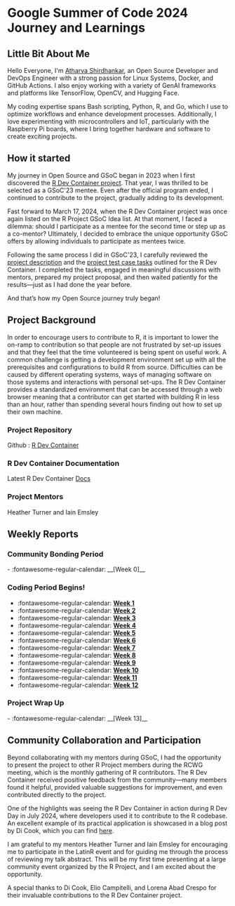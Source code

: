 # Google Summer of Code 2024 Journey and Learnings

## Little Bit About Me
Hello Everyone, I'm [Atharva Shirdhankar](https://www.linkedin.com/in/atharvashirdhankar/), an Open Source Developer and DevOps Engineer with a strong passion for Linux Systems, Docker, and GitHub Actions. I also enjoy working with a variety of GenAI frameworks and platforms like TensorFlow, OpenCV, and Hugging Face.

My coding expertise spans Bash scripting, Python, R, and Go, which I use to optimize workflows and enhance development processes. Additionally, I love experimenting with microcontrollers and IoT, particularly with the Raspberry Pi boards, where I bring together hardware and software to create exciting projects.

## How it started

My journey in Open Source and GSoC began in 2023 when I first discovered the [R Dev Container project](https://github.com/StarTrooper08/GSoC_Learnings). That year, I was thrilled to be selected as a GSoC'23 mentee. Even after the official program ended, I continued to contribute to the project, gradually adding to its development.

Fast forward to March 17, 2024, when the R Dev Container project was once again listed on the R Project GSoC Idea list. At that moment, I faced a dilemma: should I participate as a mentee for the second time or step up as a co-mentor? Ultimately, I decided to embrace the unique opportunity GSoC offers by allowing individuals to participate as mentees twice.

Following the same process I did in GSoC'23, I carefully reviewed the [project description](https://github.com/rstats-gsoc/gsoc2024/wiki/Enhancing-the-R-Dev-Container) and the [project test case tasks](https://github.com/StarTrooper08/r-dev-env-test) outlined for the R Dev Container. I completed the tasks, engaged in meaningful discussions with mentors, prepared my project proposal, and then waited patiently for the results—just as I had done the year before.

And that’s how my Open Source journey truly began!

## Project Background

In order to encourage users to contribute to R, it is important to lower the on-ramp to contribution so that people are not frustrated by set-up issues and that they feel that the time volunteered is being spent on useful work. A common challenge is getting a development environment set up with all the prerequisites and configurations to build R from source. Difficulties can be caused by different operating systems, ways of managing software on those systems and interactions with personal set-ups. The R Dev Container provides a standardized environment that can be accessed through a web browser meaning that a contributor can get started with building R in less than an hour, rather than spending several hours finding out how to set up their own machine.

### Project Repository
Github : [R Dev Container](https://github.com/r-devel/r-dev-env/)

### R Dev Container Documentation
Latest R Dev Container [Docs](https://contributor.r-project.org/r-dev-env/)

### Project Mentors 
Heather Turner and  Iain Emsley

## Weekly Reports

### Community Bonding Period
<div class="grid cards" markdown>
- :fontawesome-regular-calendar: __[Week 0]__
</div>

### Coding Period Begins!
<div class="grid cards" markdown>

- :fontawesome-regular-calendar: __[Week 1]__
- :fontawesome-regular-calendar: __[Week 2]__
- :fontawesome-regular-calendar: __[Week 3]__
- :fontawesome-regular-calendar: __[Week 4]__
- :fontawesome-regular-calendar: __[Week 5]__ 
- :fontawesome-regular-calendar: __[Week 6]__
- :fontawesome-regular-calendar: __[Week 7]__ 
- :fontawesome-regular-calendar: __[Week 8]__ 
- :fontawesome-regular-calendar: __[Week 9]__ 
- :fontawesome-regular-calendar: __[Week 10]__
- :fontawesome-regular-calendar: __[Week 11]__ 
- :fontawesome-regular-calendar: __[Week 12]__

</div>

### Project Wrap Up
<div class="grid cards" markdown>
- :fontawesome-regular-calendar: __[Week 13]__
</div>


[Week 0]: reports/week_0.md
[Week 1]: reports/week_1.md
[Week 2]: reports/week_2.md
[Week 3]: reports/week_3.md
[Week 4]: reports/week_4.md
[Week 5]: reports/week_5.md
[Week 6]: reports/week_6.md
[Week 7]: reports/week_7.md
[Week 8]: reports/week_8.md
[Week 9]: reports/week_9.md
[Week 10]: reports/week_10.md
[Week 11]: reports/week_11.md
[Week 12]: reports/week_12.md
[Week 13]: reports/week_13.md


## Community Collaboration and Participation

Beyond collaborating with my mentors during GSoC, I had the opportunity to present the project to other R Project members during the RCWG meeting, which is the monthly gathering of R contributors. The R Dev Container received positive feedback from the community—many members found it helpful, provided valuable suggestions for improvement, and even contributed directly to the project.

One of the highlights was seeing the R Dev Container in action during R Dev Day in July 2024, where developers used it to contribute to the R codebase. An excellent example of its practical application is showcased in a blog post by Di Cook, which you can find [here](https://www.dicook.org/posts/2024-07-14-r-devel/).

I am grateful to my mentors Heather Turner and Iain Emsley for encouraging me to participate in the LatinR event and for guiding me through the process of reviewing my talk abstract. This will be my first time presenting at a large community event organized by the R Project, and I am excited about the opportunity.

A special thanks to Di Cook, Elio Campitelli, and Lorena Abad Crespo for their invaluable contributions to the R Dev Container project.